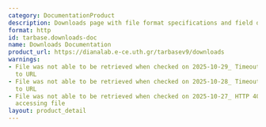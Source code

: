 ```yaml
---
category: DocumentationProduct
description: Downloads page with file format specifications and field descriptions
format: http
id: tarbase.downloads-doc
name: Downloads Documentation
product_url: https://dianalab.e-ce.uth.gr/tarbasev9/downloads
warnings:
- File was not able to be retrieved when checked on 2025-10-29_ Timeout connecting
  to URL
- File was not able to be retrieved when checked on 2025-10-28_ Timeout connecting
  to URL
- File was not able to be retrieved when checked on 2025-10-27_ HTTP 404 error when
  accessing file
layout: product_detail
---
```

